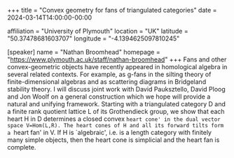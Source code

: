 +++
title = "Convex geometry for fans of triangulated categories"
date = 2024-03-14T14:00:00-00:00

affiliation = "University of Plymouth"
location = "UK"
latitude = "50.37478681603707"
longitude = "-4.1394625097810245"

[speaker]
  name = "Nathan Broomhead"
  homepage = "https://www.plymouth.ac.uk/staff/nathan-broomhead"
+++
Fans and other convex-geometric objects have recently appeared in homological algebra in several related contexts. For example, as g-fans in the silting theory of finite-dimensional algebras and as scattering diagrams in Bridgeland stability theory. I will discuss joint work with David Pauksztello, David Ploog and Jon Woolf on a general construction which we hope will provide a natural and unifying framework.
Starting with a triangulated category D and a finite rank quotient lattice L of its Grothendieck group, we show that each heart H in D determines a closed convex `heart cone' in the dual vector space V=Hom(L,R). The heart cones of H and all its forward tilts form a `heart fan' in V. If H is `algebraic', i.e. is a length category with finitely many simple objects, then the heart cone is simplicial and the heart fan is complete.
